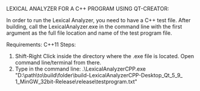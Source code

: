 LEXICAL ANALYZER FOR A C++ PROGRAM USING QT-CREATOR:

In order to run the Lexical Analyzer, you need to have a C++ test file. After building, call the LexicalAnalyzer.exe in the 
command line with the first argument as the full file location and name of the test program file.

Requirements: C++11
Steps:
1. Shift-Right Click inside the directory where the .exe file is located. Open command line/terminal from there.
2. Type in the command line:
	.\LexicalAnalyzerCPP.exe "D:\path\to\build\folder\build-LexicalAnalyzerCPP-Desktop_Qt_5_9_ 1_MinGW_32bit-Release\release\testprogram.txt"
